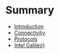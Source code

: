 # Summary

* [Introduction](README.md)
* [Connectivity](documentation/Connectivity.md)
* [Protocols](documentation/Protocols.md)
* [Intel Galileo}](intel_galileo.md)

